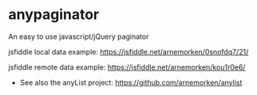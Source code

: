 # anypaginator
An easy to use javascript/jQuery paginator

jsfiddle local data example:  https://jsfiddle.net/arnemorken/0snofdq7/21/

jsfiddle remote data example: https://jsfiddle.net/arnemorken/kou1r0e6/

 * See also the anyList project: https://github.com/arnemorken/anylist
